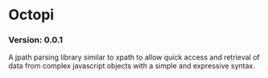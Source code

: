 # Octopi

### Version: 0.0.1

A jpath parsing library similar to xpath to allow quick access and retrieval of data
from complex javascript objects with a simple and expressive syntax.
